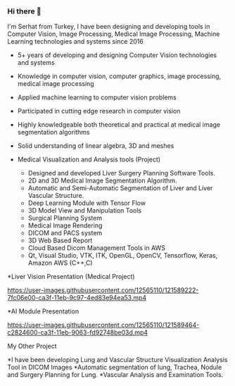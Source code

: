 ### Hi there 👋

I'm Serhat from Turkey, I have been designing and developing tools in Computer Vision, Image Processing, Medical Image Processing, Machine Learning technologies and systems since 2016

* 5+ years of developing and designing Computer Vision technologies and systems
* Knowledge in  computer vision, computer graphics, image processing, medical image processing  
* Applied machine learning to computer vision problems
* Participated in cutting edge research in computer vision
* Highly knowledgeable both theoretical and practical at medical image segmentation algorithms
* Solid understanding of linear algebra, 3D and meshes

* Medical Visualization and Analysis tools (Project)
  * Designed and developed Liver Surgery Planning Software Tools. 
  * 2D and 3D Medical Image Segmentation Algorithm.
  * Automatic and Semi-Automatic Segmentation of Liver and Liver Vascular Structure.
  * Deep Learning Module with Tensor Flow
  * 3D Model View and Manipulation Tools
  * Surgical Planning System
  * Medical Image Rendering
  * DICOM and PACS system 
  * 3D Web Based Report
  * Cloud Based Dicom Management Tools in AWS
  * Qt, Visual Studio, VTK, ITK, OpenGL, OpenCV, Tensorflow, Keras, Amazon AWS (C++,C)


*Liver Vision Presentation (Medical Project)

https://user-images.githubusercontent.com/12565110/121589222-7fc06e00-ca3f-11eb-9c97-4ed83e94ea53.mp4

*AI Module Presentation

https://user-images.githubusercontent.com/12565110/121589464-c2824600-ca3f-11eb-9063-fd92748be03d.mp4


My Other Project

*I have been developing Lung and Vascular Structure Visualization Analysis Tool in DICOM Images 
  *Automatic segmentation of lung, Trachea, Nodule and Surgery Planning for Lung. 
  *Vascular Analysis and Examination Tools.

 




